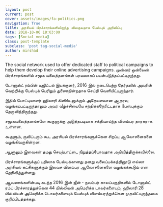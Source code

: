 ```yaml
---
layout: post
current: post
cover: assets/images/fa-politics.png
navigation: True
title: அரசியல் பிரச்சாரங்களிலிருந்து விலகுவதாக பேஸ்புக் அறிவிப்பு
date: 2018-10-06 18:03:00
tags: [Social media]
class: post-template
subclass: 'post tag-social-media'
author: mirshad
---
```


The social network used to offer dedicated staff to political campaigns to help them develop their online advertising campaigns.
முன்னர் ஒன்லைன் பிரச்சாரங்களில் சமூக வலைத்தளங்கள் பரவலாகப் பயன்படுத்தப்பட்டிருந்தது.

டோனால்ட் ரம்பின் டிஜிட்டல் இயக்குனர், 2016 இல் நடைபெற்ற தேர்தலில் அவரின் வெற்றிக்கு பேஸ்புக் பெரிதும் துணைநின்றதாக செய்தி வெளியிட்டிருந்தார்.

இதில் போட்டியாளர் ஹிலாரி கிளிங்டனுக்கும் அதேயளவான ஆதரவு வழங்கப்பட்டிருந்தாலும் அவர் வீழ்ச்சியையே சந்திக்கநேரிட்டதாக பேஸ்புக்கும் தெருவித்திருந்தது.

சமூகவலைத்தளங்களே கூகுளுக்கு அடுத்தபடியாக சக்திவாய்ந்த விளம்பர தாரகராக உள்ளன.

கூகுளும், ருவிட்டரும் கூட அரசியல் பிரச்சாரங்களுக்கென சிறப்பு ஆலோசனைகளை வழங்கிவருகின்றன.

ஆனாலும் இவைகள் தமது செயற்பாட்டை நிறுத்தப்போவதாக அறிவித்திருக்கவில்லை.

பிரச்சாரங்களுக்குப் பதிலாக பேஸ்புக்கானது தனது வலைப்பக்கத்தினூடு எல்லா அரசியல் கட்சிகளுக்கும் இலவச விளம்பர ஆலோசனைகளை வழங்கக்கூடும் என தெரிவித்துள்ளது.

ஆவணங்களின்படி கடந்த 2016 இன் ஜீன் - நவம்பர் காலப்பகுதிகளில் டோனால்ட் ரம்ப் பிரச்சாரத்துக்கென 44 மில்லியன் அமெரிக்க டாலர்களையும், ஹிலாரி 28 மில்லியன் அமெரிக்க டொலர்களையும் பேஸ்புக் விளம்பரத்துக்கென முதலிட்டிருந்தமை குறிப்பிடத்தக்கது.